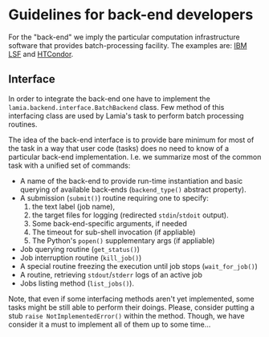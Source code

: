 # Guidelines for back-end developers

For the "back-end" we imply the particular computation infrastructure software
that provides batch-processing facility. The examples are:
[IBM LSF](https://www.ibm.com/support/knowledgecenter/en/SSETD4/product_welcome_platform_lsf.html)
and [HTCondor](https://research.cs.wisc.edu/htcondor/).

## Interface

In order to integrate the back-end one have to implement the
`lamia.backend.interface.BatchBackend` class. Few method of this interfacing
class are used by Lamia's task to perform batch processing routines.

The idea of the back-end interface is to provide bare minimum for most of the
task in a way that user code (tasks) does no need to know of a particular
back-end implementation. I.e. we summarize most of the common task with a
unified set of commands:

* A name of the back-end to provide run-time instantiation and basic
querying of available back-ends (`backend_type()` abstract property).
* A submission (`submit()`) routine requiring one to specify:
   1. the text label (job name),
   2. the target files for logging (redirected `stdin`/`stdoit` output).
   3. Some back-end-specific arguments, if needed
   4. The timeout for sub-shell invocation (if appliable)
   5. The Python's `popen()` supplementary args (if appliable)
* Job querying routine (`get_status()`)
* Job interruption routine (`kill_job()`)
* A special routine freezing the execution until job stops (`wait_for_job()`)
* A routine, retrieving `stdout`/`stderr` logs of an active job
* Jobs listing method (`list_jobs()`).

Note, that even if some interfacing methods aren't yet implemented, some tasks
might be still able to perform their doings. Please, consider putting a stub
`raise NotImplementedError()` within the method. Though, we have consider it
a must to implement all of them up to some time...

